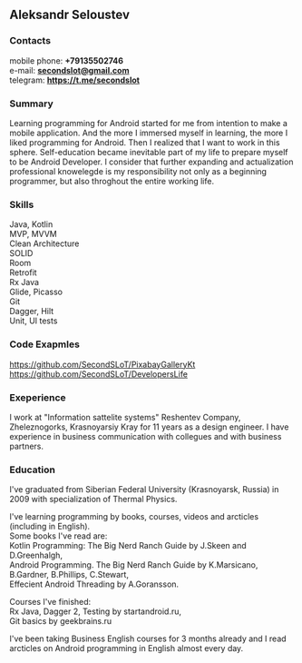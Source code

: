 ## Aleksandr Seloustev

### Contacts
mobile phone: **+79135502746**  
e-mail: **secondslot@gmail.com**  
telegram: **https://t.me/secondslot**  

### Summary
Learning programming for Android started for me from intention to make a mobile application. And the more I immersed myself in learning, the more I liked programming for Android. Then I realized that I want to work in this sphere. Self-education became inevitable part of my life to prepare myself to be Android Developer. I consider that further expanding and actualization professional knowelegde is my responsibility not only as a beginning programmer, but also throghout the entire working life.

### Skills
Java, Kotlin  
MVP, MVVM  
Clean Architecture  
SOLID  
Room  
Retrofit  
Rx Java  
Glide, Picasso  
Git  
Dagger, Hilt  
Unit, UI tests  

### Code Exapmles
https://github.com/SecondSLoT/PixabayGalleryKt  
https://github.com/SecondSLoT/DevelopersLife

### Exeperience
I work at "Information sattelite systems" Reshentev Company, Zheleznogorks, Krasnoyarsiy Kray for 11 years as a design engineer. I have experience in business communication with collegues and with business partners.

### Education
I've graduated from Siberian Federal University (Krasnoyarsk, Russia) in 2009 with specialization of Thermal Physics.

I've learning programming by books, courses, videos and arcticles (including in English).  
Some books I've read are:  
Kotlin Programming: The Big Nerd Ranch Guide by J.Skeen and D.Greenhalgh,  
Android Programming. The Big Nerd Ranch Guide by K.Marsicano, B.Gardner, B.Phillips, C.Stewart,  
Effecient Android Threading by A.Goransson.  

Courses I've finished:  
Rx Java, Dagger 2, Testing by startandroid.ru,  
Git basics by geekbrains.ru  

I've been taking Business English courses for 3 months already and I read arcticles on Android programming in English almost every day.
